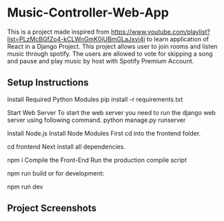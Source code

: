 # Music-Controller-Web-App
This is a project made inspired from https://www.youtube.com/playlist?list=PLzMcBGfZo4-kCLWnGmK0jUBmGLaJxvi4j to learn application of React in a Django Project. This project allows user to join rooms and listen music through spotify. The users are allowed to vote for skipping a song and pause and play music by host with Spotify Premium Account. 



## Setup Instructions

Install Required Python Modules
pip install -r requirements.txt

Start Web Server
To start the web server you need to run the django web server using following command.
python manage.py runserver

Install Node.js
Install Node Modules
First cd into the frontend folder.

cd frontend
Next install all dependencies.

npm i
Compile the Front-End
Run the production compile script

npm run build
or for development:

npm run dev

## Project Screenshots
